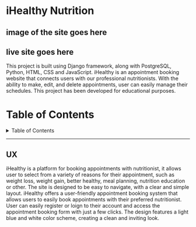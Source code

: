 # iHealthy Nutrition

## image of the site goes here 

## live site goes here

This project is built using Django framework, along with PostgreSQL, Python, HTML, CSS and JavaScript. iHealthy is an appointment booking website that connects users with our professional nutritionists. With the ability to make, edit, and delete appointments, user can easily manage their schedules. This project has been developed for educational purposes.

# Table of Contents
<details>
<summary>Table of Contents</summary>

* [UX](#ux)
    * [Strategy](#strategy)
* [Purpose](#purpose)
* [User Stories](#user-stories)
* [Agile Methodology](#agile-methodology)
    * [Canban board](#canban-board)
* [Structure](#structure)
    * [Database](#database)
    * [Skeleton](#skeleton)
    * [Surface](#surface)
* [Features](#features)
    * [Home Page](#home-page)
    * [Appointments](#appointments)
* [Technologies Used](#technologies-used)
* [Testing](#testing)
    * [Code Validation](#code-validation)
    * [Manual Testing](#manual-testing)
* [Bugs and Fixes](#bugs-and-fixes)
    * [Fixed Bugs](#fixed-bugs)
    * [Unfixed Bugs](#unfixed-bugs)
* [Deployment](#deployment)
    * [Github & Gitpod](#github-&-gitpod)
    * [Forking the Github Repository](#forking-the-github-repository)
    * [Making a Local Clone](#making-a-local-clone)
    * [Deployment to Heroku](#dployment-to-heroku)
* [Credits](#credtis)
</details>
<hr>

## UX
iHealthy is a platform for booking appointments with nutritionist, it allows user to select from a variety of reasons for their appointment, such as weight loss, weight gain, better healthy, meal planning, nutrition education or other. The site is designed to be easy to navigate, with a clear and simple layout. iHealthy offers a user-friendly appointment booking system that allows users to easily book appointments with their preferred nutritionist. User can easily register or loign to their account and access the appointment booking form with just a few clicks. The design features a light blue and white color scheme, creating a clean and inviting look.
